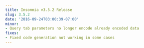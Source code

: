 ```yaml
---
title: Insomnia v3.5.2 Release
slug: 3.5.2
date: '2016-09-24T03:00:39-07:00'
minor:
- Query tab parameters no longer encode already encoded data
fixes:
- Fixed code generation not working in some cases
---
```


